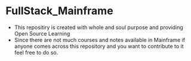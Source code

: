 # FullStack_Mainframe

- This repositiry is created with whole and soul purpose and providing Open Source Learning 
- Since there are not much courses and notes available in Mainframe if anyone comes across this repository 
  and you want to contribute to it feel free to do so.
